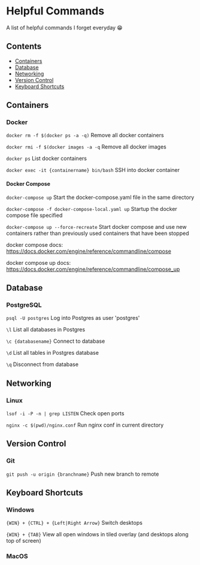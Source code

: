 # Helpful Commands
A list of helpful commands I forget everyday 😁

## Contents
+ [Containers](#Containers)
+ [Database](#Database)
+ [Networking](#Networking)
+ [Version Control](#version-control)
+ [Keyboard Shortcuts](#keyboard-shortcuts)

## Containers
### Docker
`docker rm -f $(docker ps -a -q)` Remove all docker containers

`docker rmi -f $(docker images -a -q` Remove all docker images

`docker ps` List docker containers

`docker exec -it {containername} bin/bash` SSH into docker container

#### Docker Compose

`docker-compose up` Start the docker-compose.yaml file in the same directory

`docker-compose -f docker-compose-local.yaml up` Startup the docker compose file specified

`docker-compose up --force-recreate` Start docker compose and use new containers rather than previously used containers that have been stopped

docker compose docs: https://docs.docker.com/engine/reference/commandline/compose

docker compose up docs: https://docs.docker.com/engine/reference/commandline/compose_up


## Database
### PostgreSQL
`psql -U postgres` Log into Postgres as user 'postgres'

`\l` List all databases in Postgres

`\c {databasename}` Connect to database

`\d` List all tables in Postgres database

`\q` Disconnect from database

## Networking
### Linux
`lsof -i -P -n | grep LISTEN` Check open ports

`nginx -c $(pwd)/nginx.conf` Run nginx conf in current directory
 
## Version Control
### Git
`git push -u origin {branchname}` Push new branch to remote

## Keyboard Shortcuts
### Windows
`{WIN} + {CTRL} + {Left|Right Arrow}` Switch desktops

`{WIN} + {TAB}` View all open windows in tiled overlay (and desktops along top of screen)

### MacOS
